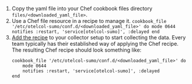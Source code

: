 1. Copy the yaml file into your Chef cookbook files directory `files/<downloaded_yaml_file>`.
2. Use a Chef file resource in a recipe to manage it.
    `
    cookbook_file '/etc/otelcol-sumo/conf.d/<downloaded_yaml_file>' do
    	mode 0644
        notifies :restart, 'service[otelcol-sumo]', :delayed
    end
    `
3. [Add the recipe](https://github.com/SumoLogic/sumologic-otel-collector/blob/main/examples/chef/sumologic-otel-collector/README.md) to your collector setup to start collecting the data. Every team typically has their established way of applying the Chef recipe. The resulting Chef recipe should look something like:
    ```
    cookbook_file '/etc/otelcol-sumo/conf.d/<downloaded_yaml_file>' do
        mode 0644
        notifies :restart, 'service[otelcol-sumo]', :delayed
    end
    ```
